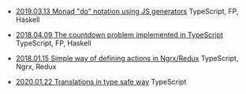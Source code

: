 
- [2019.03.13 Monad "do" notation using JS generators](https://github.com/marcinnajder/misc/tree/master/2019_03_13_monad_do_notation_using_js_generators) TypeScript, FP, Haskell

- [2018.04.09 The countdown problem implemented in TypeScript](https://github.com/marcinnajder/misc/tree/master/2018_04_09_countdown-problem-in-typescript) TypeScript, FP, Haskell

- [2018.01.15 Simple way of defining actions in Ngrx/Redux](https://github.com/marcinnajder/misc/tree/master/2018_01_15_simple-way-of-defining-actions) TypeScript, Ngrx, Redux

- [2020.01.22 Translations in type safe way](https://github.com/marcinnajder/misc/blob/master/2020_01_22_translation_in_type_safe_way) TypeScript

